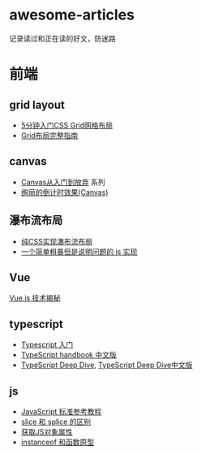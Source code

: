 # awesome-articles
记录读过和正在读的好文，防迷路

# 前端

## grid layout
* [5分钟入门CSS Grid网格布局](https://juejin.im/post/5a1ef019f265da432b4a963c)
* [Grid布局完整指南](https://juejin.im/post/5a603aa8f265da3e243b90b5)

## canvas
* [Canvas从入门到放弃](https://www.jianshu.com/p/22aad1799524) 系列
* [绚丽的倒计时效果(Canvas)](https://www.jianshu.com/p/b15260fff6bd)

## 瀑布流布局
* [纯CSS实现瀑布流布局](https://www.w3cplus.com/css/pure-css-create-masonry-layout.html)
* [一个简单粗暴但是说明问题的 js 实现](https://github.com/AmberYLopez-demos/demos/tree/master/demo6)

## Vue
[Vue.js 技术揭秘](https://ustbhuangyi.github.io/vue-analysis/)

## typescript
* [Typescript 入门](https://ts.xcatliu.com/)
* [TypeScript handbook 中文版](https://zhongsp.gitbooks.io/typescript-handbook)
* [TypeScript Deep Dive](https://basarat.gitbooks.io/typescript/content/?q=), [TypeScript Deep Dive中文版](https://jkchao.github.io/typescript-book-chinese/)

## js
* [JavaScript 标准参考教程](https://javascript.ruanyifeng.com/)
* [slice 和 splice 的区别](https://github.com/muwenzi/Program-Blog/issues/83)
* [获取JS对象属性](https://xiaogliu.github.io/2017/08/06/get-js-object-properties/)
* [instanceof 和函数原型](http://www.xieluping.cn/2017/08/18/instanceof/)
